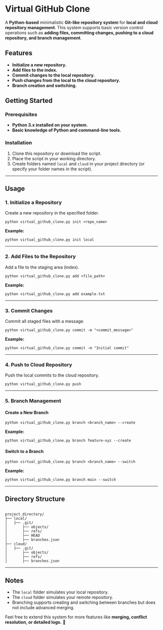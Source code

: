 <h1><b>Virtual GitHub Clone</b></h1>

<p>A <b>Python-based</b> minimalistic <b>Git-like repository system</b> for <b>local and cloud repository management</b>. This system supports basic version control operations such as <b>adding files, committing changes, pushing to a cloud repository, and branch management</b>.</p>

<h2><b>Features</b></h2>
<ul>
<li><b>Initialize a new repository.</b></li>
<li><b>Add files to the index.</b></li>
<li><b>Commit changes to the local repository.</b></li>
<li><b>Push changes from the local to the cloud repository.</b></li>
<li><b>Branch creation and switching.</b></li>
</ul>

<h2><b>Getting Started</b></h2>

<h3><b>Prerequisites</b></h3>
<ul>
<li><b>Python 3.x installed on your system.</b></li>
<li><b>Basic knowledge of Python and command-line tools.</b></li>
</ul>

<h3><b>Installation</b></h3>
<ol>
<li>Clone this repository or download the script.</li>
<li>Place the script in your working directory.</li>
<li>Create folders named <code>local</code> and <code>cloud</code> in your project directory (or specify your folder names in the script).</li>
</ol>

<hr>

<h2><b>Usage</b></h2>

<h3>1. Initialize a Repository</h3>
<p>Create a new repository in the specified folder.</p>
<pre><code>python virtual_github_clone.py init &lt;repo_name&gt;</code></pre>
<p><b>Example:</b></p>
<pre><code>python virtual_github_clone.py init local</code></pre>

<hr>

<h3>2. Add Files to the Repository</h3>
<p>Add a file to the staging area (index).</p>
<pre><code>python virtual_github_clone.py add &lt;file_path&gt;</code></pre>
<p><b>Example:</b></p>
<pre><code>python virtual_github_clone.py add example.txt</code></pre>

<hr>

<h3>3. Commit Changes</h3>
<p>Commit all staged files with a message.</p>
<pre><code>python virtual_github_clone.py commit -m "&lt;commit_message&gt;"</code></pre>
<p><b>Example:</b></p>
<pre><code>python virtual_github_clone.py commit -m "Initial commit"</code></pre>

<hr>

<h3>4. Push to Cloud Repository</h3>
<p>Push the local commits to the cloud repository.</p>
<pre><code>python virtual_github_clone.py push</code></pre>

<hr>

<h3>5. Branch Management</h3>

<h4>Create a New Branch</h4>
<pre><code>python virtual_github_clone.py branch &lt;branch_name&gt; --create</code></pre>
<p><b>Example:</b></p>
<pre><code>python virtual_github_clone.py branch feature-xyz --create</code></pre>

<h4>Switch to a Branch</h4>
<pre><code>python virtual_github_clone.py branch &lt;branch_name&gt; --switch</code></pre>
<p><b>Example:</b></p>
<pre><code>python virtual_github_clone.py branch main --switch</code></pre>

<hr>

<h2><b>Directory Structure</b></h2>
<pre><code>
project_directory/
├── local/
│   ├── .git/
│       ├── objects/
│       ├── refs/
│       ├── HEAD
│       ├── branches.json
├── cloud/
│   ├── .git/
│       ├── objects/
│       ├── refs/
│       ├── branches.json
</code></pre>

<hr>

<h2><b>Notes</b></h2>
<ul>
<li>The <code>local</code> folder simulates your local repository.</li>
<li>The <code>cloud</code> folder simulates your remote repository.</li>
<li>Branching supports creating and switching between branches but does not include advanced merging.</li>
</ul>

<p>Feel free to extend this system for more features like <b>merging, conflict resolution, or detailed logs.</b> 🚀</p>
